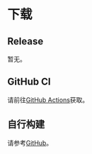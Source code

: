 # 下载

## Release
暂无。

## GitHub CI
请前往[GitHub Actions](https://github.com/constant-e/CEMCL/actions)获取。

## 自行构建
请参考[GitHub](https://github.com/constant-e/CEMCL/)。
